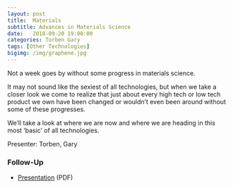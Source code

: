 ```yaml
---
layout: post
title:  Materials
subtitle: Advances in Materials Science
date:   2018-09-20 19:00:00
categories: Torben Gary 
tags: [Other Technologies]
bigimg: /img/graphene.jpg
---
```


Not a week goes by without some progress in materials science.

It may not sound like the sexiest of all technologies, but when we take a closer look we come to 
realize that just about every high tech or low tech product we own have been changed or wouldn’t 
even been around without some of these progresses.

We’ll take a look at where we are now and where we are heading in this most ‘basic’ of all technologies. 

Presenter: Torben, Gary

### Follow-Up

* [Presentation](/assets/present/2018/new-materials.pdf) (PDF)